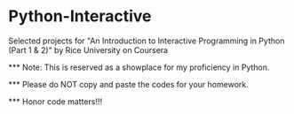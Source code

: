 # Python-Interactive
Selected projects for "An Introduction to Interactive Programming in Python (Part 1 & 2)" 
by Rice University on Coursera 

*** Note: This is reserved as a showplace for my proficiency in Python. 

*** Please do NOT copy and paste the codes for your homework.  

*** Honor code matters!!!
